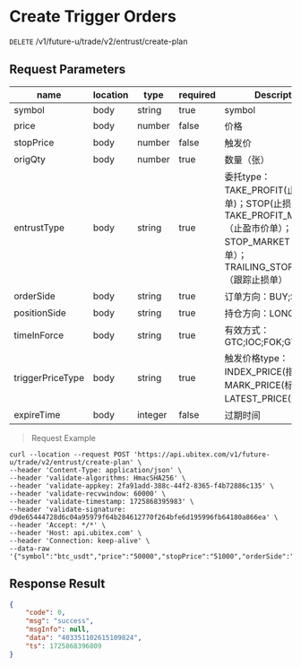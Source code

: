 # Create Trigger Orders

`DELETE` /v1/future-u/trade/v2/entrust/create-plan

## Request Parameters

| name                 | location   | type      | required    | Description                                                                                                           |
|--------------------|------|---------|-------|--------------------------------------------------------------------------------------------------------------|
| symbol             | body | string  | true  | symbol                                                                                                          |
| price              | body | number  | false | 价格                                                                                                           |
| stopPrice          | body | number  | false | 触发价                                                                                                          |
| origQty            | body | number  | true  | 数量（张）                                                                                                        |
| entrustType        | body | string  | true  | 委托type：TAKE_PROFIT(止盈限价单)；STOP(止损限价单)；TAKE_PROFIT_MARKET（止盈市价单）；STOP_MARKET（止损市价单）；TRAILING_STOP_MARKET（跟踪止损单） |
| orderSide          | body | string  | true  | 订单方向：BUY;SELL                                                                                                |
| positionSide       | body | string  | true  | 持仓方向：LONG;SHORT                                                                                              |
| timeInForce        | body | string  | true  | 有效方式：GTC;IOC;FOK;GTX                                                                                         |
| triggerPriceType   | body | string  | true  | 触发价格type：INDEX_PRICE(指数价格); MARK_PRICE(标记价格)；LATEST_PRICE(最新价格)                                                |
| expireTime         | body | integer | false | 过期时间                                                                                                         |

> Request Example

```shell
curl --location --request POST 'https://api.ubitex.com/v1/future-u/trade/v2/entrust/create-plan' \
--header 'Content-Type: application/json' \
--header 'validate-algorithms: HmacSHA256' \
--header 'validate-appkey: 2fa91add-388c-44f2-8365-f4b72886c135' \
--header 'validate-recvwindow: 60000' \
--header 'validate-timestamp: 1725868395983' \
--header 'validate-signature: d9de65444728d6c04a95979f64b284612770f264bfe6d195996fb64180a866ea' \
--header 'Accept: */*' \
--header 'Host: api.ubitex.com' \
--header 'Connection: keep-alive' \
--data-raw '{"symbol":"btc_usdt","price":"50000","stopPrice":"51000","orderSide":"BUY","entrustType":"TAKE_PROFIT","origQty":10,"positionSide":"LONG","timeInForce":"GTC","triggerPriceType":"INDEX_PRICE"}'
```

## Response Result

```json
{
    "code": 0,
    "msg": "success",
    "msgInfo": null,
    "data": "403351102615109824",
    "ts": 1725868396809
}
```

